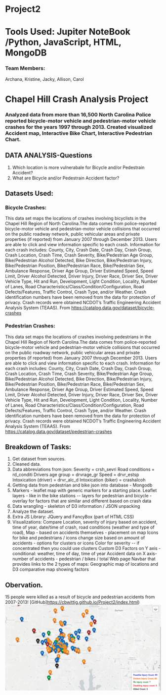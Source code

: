 # Project2
# Tools Used:  Jupiter NoteBook /Python, JavaScript, HTML, MongoDB
### Team Members:
Archana, Kristine, Jacky, Allison, Carol

# Chapel Hill Crash Analysis Project
### Analyzed data from more than 16,500 North Carolina Police reported bicycle-motor vehicle and pedestrian-motor vehicle crashes for the years 1997 through 2013. Created visualized Accident map, Interactive Bike Chart, Interactive Pedestrian Chart.


## DATA ANALYSIS-Questions
1. Which location is more vulnerabale for Bicycle and/or Pedestrain Accident?
2. What are Bicycle and/or Pedestrain Accident factor?

## Datasets Used:
### Bicycle Crashes:
This data set maps the locations of crashes involving bicyclists in the Chapel Hill Region of North Carolina.The data comes from police-reported bicycle-motor vehicle and pedestrian-motor vehicle collisions that occurred on the public roadway network, public vehicular areas and private properties (if reported) from January 2007 through December 2013. Users are able to click and view information specific to each crash. Information for each crash includes: County, City, Crash Date, Crash Day, Crash Group, Crash Location, Crash Time, Crash Severity, Bike/Pedestrian Age Group, Bike/Pedestrian Alcohol Detected, Bike Direction, Bike/Pedestrian Injury, Bike/Pedestrian Position, Bike/Pedestrian Race, Bike/Pedestrian Sex, Ambulance Response, Driver Age Group, Driver Estimated Speed, Speed Limit, Driver Alcohol Detected, Driver Injury, Driver Race, Driver Sex, Driver Vehicle Type, Hit and Run, Development, Light Condition, Locality, Number of Lanes, Road Characteristics/Class/Condition/Configuration, Road Defects/Features, Traffic Control, Crash Type, and/or Weather. Crash identification numbers have been removed from the data for protection of privacy. Crash records were obtained NCDOT’s Traffic Engineering Accident Analysis System (TEAAS).
From <https://catalog.data.gov/dataset/bicycle-crashes>
 
### Pedestrian Crashes:
This data set maps the locations of crashes involving pedestrians in the Chapel Hill Region of North Carolina.The data comes from police-reported bicycle-motor vehicle and pedestrian-motor vehicle collisions that occurred on the public roadway network, public vehicular areas and private properties (if reported) from January 2007 through December 2013. Users are able to click and view information specific to each crash. Information for each crash includes: County, City, Crash Date, Crash Day, Crash Group, Crash Location, Crash Time, Crash Severity, Bike/Pedestrian Age Group, Bike/Pedestrian Alcohol Detected, Bike Direction, Bike/Pedestrian Injury, Bike/Pedestrian Position, Bike/Pedestrian Race, Bike/Pedestrian Sex, Ambulance Response, Driver Age Group, Driver Estimated Speed, Speed Limit, Driver Alcohol Detected, Driver Injury, Driver Race, Driver Sex, Driver Vehicle Type, Hit and Run, Development, Light Condition, Locality, Number of Lanes, Road Characteristics/Class/Condition/Configuration, Road Defects/Features, Traffic Control, Crash Type, and/or Weather. Crash identification numbers have been removed from the data for protection of privacy. Crash records were obtained NCDOT’s Traffic Engineering Accident Analysis System (TEAAS).
From <https://catalog.data.gov/dataset/pedestrian-crashes>

## Breakdown of Tasks:
1. Get dataset from sources.
2. Cleaned data.
3. Data abbreviations from json:
    Severity = crsh_sevri
    Road conditions = rd_conditi
    Drivers age group = drvrage_gr
    Speed = drvr_estsp
    Intoxication (driver) = drvr_alc_d
    Intoxication (biker) = crashalcoh
4. Getting data from pedestrian and bike json  into database - Mongodb
5. Markers  - leaflet map with generic markers for a starting place. Leaflet layers - like in the bike stations -- layers for pedestrian and bicycle - overlay for factors that are similar and different based on crash data
6. Data wrangling - skeleton of D3 information / JSON unpacking
7. Analyze the dataset.
8. Extra JS Library: JQuery and FancyBox (part of HTML CSS)
9. Visualizations:
  Compare Location, severity of injury based on accident, time of year, date/time of crash, road conditions (weather and type of road),
  Map - based  on accidents themselves - placement on map
  Icons for bike and pedestrians / icons change size based on amount of accidents - options for clusters or icons
  Color for severity -- if concentrated then you could use clusters
  Custom D3 
  Factors on Y axis - conditional: weather, time of day, time of year
  Accident data on X axis- number of accidents  - pedestrian / bikes / total
  Web page 
  Navbar that provides links to the 2 types of maps: Geographic map of locations and D3 comparative map showing factors

## Obervation.
15 people were killed as a result of bicycle and pedestrian accidents from 2007-2013!
[GitHub]https://cbwittig.github.io/Project2/index.html)
![GitHub Logo](Project2/img/basemap_v2.png)



